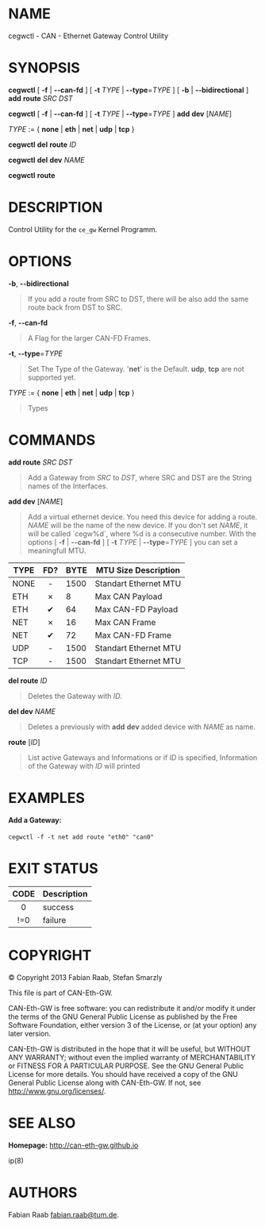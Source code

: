 NAME
====

cegwctl - CAN - Ethernet Gateway Control Utility

SYNOPSIS
========

**cegwctl** [ **-f** | **--can-fd** ] [ **-t** *TYPE* | **--type**=*TYPE* ] [ **-b** | **--bidirectional** ] **add** **route** *SRC* *DST*

**cegwctl** [ **-f** | **--can-fd** ] [ **-t** *TYPE* | **--type**=*TYPE* ] **add** **dev** [*NAME*]

*TYPE* := { **none** | **eth** | **net** | **udp** | **tcp** }

**cegwctl** **del** **route** *ID*

**cegwctl** **del** **dev** *NAME*

**cegwctl** **route**

DESCRIPTION
===========

Control Utility for the `ce_gw` Kernel Programm.

OPTIONS
=======

**-b**, **--bidirectional** 
> If you add a route from SRC to DST, there will be also add the same route back from DST to SRC.

**-f**, **--can-fd** 
> A Flag for the larger CAN-FD Frames.

**-t**, **--type**=*TYPE* 
> Set The Type of the Gateway. '**net**' is the Default. **udp**, **tcp** are not supported yet.

*TYPE* := { **none** | **eth** | **net** | **udp** | **tcp** } 
> Types

COMMANDS
========

**add route** *SRC* *DST*

> Add a Gateway from *SRC* to *DST*, where SRC and DST are the String names of the Interfaces.

**add dev** [*NAME*]

> Add a virtual ethernet device. You need this device for adding a route. *NAME* will be the name of the new device. If you don't set *NAME*, it will be called \`cegw%d\`, where %d is a consecutive number. With the options [ **-f** | **--can-fd** ] [ **-t** *TYPE* | **--type**=*TYPE* ] you can set a meaningfull MTU.

|TYPE|FD?|BYTE|MTU Size Description|
|----|:-:|----|--------------------|
|NONE|-|1500|Standart Ethernet MTU|
|ETH|✗|8|Max CAN Payload|
|ETH|✔|64|Max CAN-FD Payload|
|NET|✗|16|Max CAN Frame|
|NET|✔|72|Max CAN-FD Frame|
|UDP|-|1500|Standart Ethernet MTU|
|TCP|-|1500|Standart Ethernet MTU|

**del route** *ID* 
> Deletes the Gateway with *ID*.

**del dev** *NAME* 
> Deletes a previously with **add** **dev** added device with *NAME* as name.

**route** [*ID*] 
> List active Gateways and Informations or if *ID* is specified, Information of the Gateway with *ID* will printed

EXAMPLES
========

#### Add a Gateway:

    cegwctl -f -t net add route "eth0" "can0"

EXIT STATUS
===========

|CODE|Description|
|:--:|-----------|
|0|success|
|!=0|failure|

COPYRIGHT
=========

© Copyright 2013 Fabian Raab, Stefan Smarzly

This file is part of CAN-Eth-GW.

CAN-Eth-GW is free software: you can redistribute it and/or modify it under the terms of the GNU General Public License as published by the Free Software Foundation, either version 3 of the License, or (at your option) any later version.

CAN-Eth-GW is distributed in the hope that it will be useful, but WITHOUT ANY WARRANTY; without even the implied warranty of MERCHANTABILITY or FITNESS FOR A PARTICULAR PURPOSE. See the GNU General Public License for more details. You should have received a copy of the GNU General Public License along with CAN-Eth-GW. If not, see <http://www.gnu.org/licenses/>.

SEE ALSO
========

**Homepage:** <http://can-eth-gw.github.io>

ip(8)

AUTHORS
=======
Fabian Raab <fabian.raab@tum.de>.
